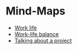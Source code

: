 # Mind-Maps

- [Work life](WorkLife.md)
- [Work-life balance](WorkLifeBalance.md)
- [Talking about a project](TalkingAboutAProject.md)
